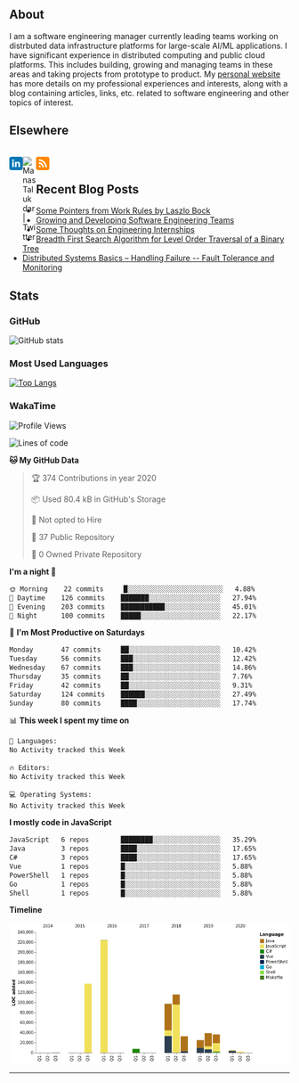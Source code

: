 ## About

I am a software engineering manager currently leading teams working on distrbuted data infrastructure platforms for large-scale AI/ML applications. I have significant experience in distributed computing and public cloud platforms. This includes building, growing and managing teams in these areas and taking projects from prototype to product. My [personal website](https://manastalukdar.github.io/) has more details on my professional experiences and interests, along with a blog containing articles, links, etc. related to software engineering and other topics of interest.

## Elsewhere

</br>

<a href="https://www.linkedin.com/in/manastalukdar" target="_blank">
  <img align="left" alt="Manas Talukdar | Linkedin" width="24px" src="https://raw.githubusercontent.com/edent/SuperTinyIcons/master/images/svg/linkedin.svg" />
</a>
<a href="https://www.twitter.com/manastalukdar" target="_blank">
  <img align="left" alt="Manas Talukdar | Twitter" width="24px" src="https://github.com/TheDudeThatCode/TheDudeThatCode/blob/master/Assets/Twitter.svg" />
</a>
<a href="https://manastalukdar.github.io/" target="_blank">
  <img align="left" alt="Manas Talukdar | Website" width="24px" src="https://github.com/edent/SuperTinyIcons/blob/master/images/svg/rss.svg" />
</a>

</br>

## Recent Blog Posts

<!-- BLOG:START -->
- [Some Pointers from Work Rules by Laszlo Bock](https://manastalukdar.github.io/blog/2020/01/25/work-rules-laszlo-bock-pointers/)
- [Growing and Developing Software Engineering Teams](https://manastalukdar.github.io/blog/2019/09/19/growing-developing-software-engineering-teams/)
- [Some Thoughts on Engineering Internships](https://manastalukdar.github.io/blog/2019/09/04/some-thoughts-on-engineering-internships/)
- [Breadth First Search Algorithm for Level Order Traversal of a Binary Tree](https://manastalukdar.github.io/blog/2019/08/29/breadth-first-search-binary-tree-level-order-traversal/)
- [Distributed Systems Basics – Handling Failure -- Fault Tolerance and Monitoring](https://manastalukdar.github.io/blog/2019/08/19/katemats-distributed-systems-fault-tolerance-monitoring/)
<!-- BLOG:END -->

## Stats

### GitHub

![GitHub stats](https://github-readme-stats.vercel.app/api?username=manastalukdar&show_icons=true&hide_border=true&hide_rank=true&hide_title=true&icon_color=79ff97&text_color=9f9f9f&bg_color=151515)

### Most Used Languages

[![Top Langs](https://github-readme-stats.vercel.app/api/top-langs/?username=manastalukdar&layout=compact&hide_border=true&hide_title=true&icon_color=79ff97&text_color=9f9f9f&bg_color=151515)](https://github.com/manastalukdar/github-readme-stats)

### WakaTime

<!--START_SECTION:waka-->
![Profile Views](http://img.shields.io/badge/Profile%20Views-0-blue)

![Lines of code](https://img.shields.io/badge/From%20Hello%20World%20I've%20written-3.5%20million%20Lines%20of%20code-blue)

**🐱 My GitHub Data** 

> 🏆 374 Contributions in year 2020
 > 
> 📦 Used 80.4 kB in GitHub's Storage 
 > 
> 🚫 Not opted to Hire
 > 
> 📜 37 Public Repository 
 > 
> 🔑 0 Owned Private Repository 

**I'm a night 🦉** 

```text
🌞 Morning    22 commits     █░░░░░░░░░░░░░░░░░░░░░░░░   4.88% 
🌆 Daytime    126 commits    ███████░░░░░░░░░░░░░░░░░░   27.94% 
🌃 Evening    203 commits    ███████████░░░░░░░░░░░░░░   45.01% 
🌙 Night      100 commits    █████░░░░░░░░░░░░░░░░░░░░   22.17%

```
📅 **I'm Most Productive on Saturdays** 

```text
Monday       47 commits     ██░░░░░░░░░░░░░░░░░░░░░░░   10.42% 
Tuesday      56 commits     ███░░░░░░░░░░░░░░░░░░░░░░   12.42% 
Wednesday    67 commits     ███░░░░░░░░░░░░░░░░░░░░░░   14.86% 
Thursday     35 commits     ██░░░░░░░░░░░░░░░░░░░░░░░   7.76% 
Friday       42 commits     ██░░░░░░░░░░░░░░░░░░░░░░░   9.31% 
Saturday     124 commits    ██████░░░░░░░░░░░░░░░░░░░   27.49% 
Sunday       80 commits     ████░░░░░░░░░░░░░░░░░░░░░   17.74%

```


📊 **This week I spent my time on** 

```text
💬 Languages: 
No Activity tracked this Week

🔥 Editors: 
No Activity tracked this Week

💻 Operating Systems: 
No Activity tracked this Week

```

**I mostly code in JavaScript** 

```text
JavaScript   6 repos        ████████░░░░░░░░░░░░░░░░░   35.29% 
Java         3 repos        ████░░░░░░░░░░░░░░░░░░░░░   17.65% 
C#           3 repos        ████░░░░░░░░░░░░░░░░░░░░░   17.65% 
Vue          1 repos        █░░░░░░░░░░░░░░░░░░░░░░░░   5.88% 
PowerShell   1 repos        █░░░░░░░░░░░░░░░░░░░░░░░░   5.88% 
Go           1 repos        █░░░░░░░░░░░░░░░░░░░░░░░░   5.88% 
Shell        1 repos        █░░░░░░░░░░░░░░░░░░░░░░░░   5.88%

```


**Timeline**

![Chart not found](https://github.com/manastalukdar/manastalukdar/blob/master/charts/bar_graph.png) 


<!--END_SECTION:waka-->

---

<!--

**manastalukdar/manastalukdar** is a ✨ _special_ ✨ repository because its `README.md` (this file) appears on your GitHub profile.

Here are some ideas to get you started:

- 🔭 I’m currently working on ...
- 🌱 I’m currently learning ...
- 👯 I’m looking to collaborate on ...
- 🤔 I’m looking for help with ...
- 💬 Ask me about ...
- 📫 How to reach me: ...
- 😄 Pronouns: ...
- ⚡ Fun fact: ...
-->
